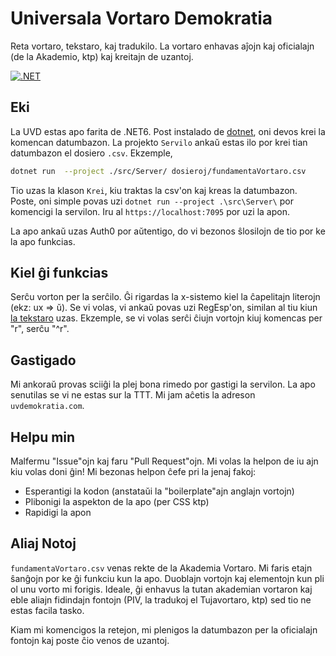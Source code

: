 # Universala Vortaro Demokratia

Reta vortaro, tekstaro, kaj tradukilo. La vortaro enhavas aĵojn kaj oficialajn (de la Akademio, ktp) kaj kreitajn de uzantoj. 

[![.NET](https://github.com/jdaless/Vortaro/actions/workflows/dotnet.yml/badge.svg)](https://github.com/jdaless/Vortaro/actions/workflows/dotnet.yml)
## Eki
La UVD estas apo farita de .NET6. Post instalado de [dotnet](https://dotnet.microsoft.com/en-us/download), oni devos krei la komencan datumbazon. La projekto `Servilo` ankaŭ estas ilo por krei tian datumbazon el dosiero `.csv`. Ekzemple, 
``` bash
dotnet run  --project ./src/Server/ dosieroj/fundamentaVortaro.csv
```
Tio uzas la klason `Krei`, kiu traktas la csv'on kaj kreas la datumbazon. 
Poste, oni simple povas uzi `dotnet run --project .\src\Server\` por komencigi la servilon. Iru al `https://localhost:7095` por uzi la apon. 

La apo ankaŭ uzas Auth0 por aŭtentigo, do vi bezonos ŝlosilojn de tio por ke la apo funkcias. 

## Kiel ĝi funkcias
Serĉu vorton per la serĉilo. Ĝi rigardas la x-sistemo kiel la ĉapelitajn literojn (ekz: ux => ŭ). Se vi volas, vi ankaŭ povas uzi RegEsp'on, similan al tiu kiun [la tekstaro](https://tekstaro.com/specialaj_serchosimboloj.html) uzas. Ekzemple, se vi volas serĉi ĉiujn vortojn kiuj komencas per "r", serĉu "^r".

## Gastigado
Mi ankoraŭ provas sciiĝi la plej bona rimedo por gastigi la servilon. La apo senutilas se vi ne estas sur la TTT. Mi jam aĉetis la adreson `uvdemokratia.com`. 

## Helpu min
Malfermu "Issue"ojn kaj faru "Pull Request"ojn. Mi volas la helpon de iu ajn kiu volas doni ĝin! Mi bezonas helpon ĉefe pri la jenaj fakoj:

* Esperantigi la kodon (anstataŭi la "boilerplate"ajn anglajn vortojn)
* Plibonigi la aspekton de la apo (per CSS ktp)
* Rapidigi la apon

## Aliaj Notoj
`fundamentaVortaro.csv` venas rekte de la Akademia Vortaro. Mi faris etajn ŝanĝojn por ke ĝi funkciu kun la apo. Duoblajn vortojn kaj elementojn kun pli ol unu vorto mi forigis. Ideale, ĝi enhavus la tutan akademian vortaron kaj eble aliajn fidindajn fontojn (PIV, la tradukoj el Tujavortaro, ktp) sed tio ne estas facila tasko. 

Kiam mi komencigos la retejon, mi plenigos la datumbazon per la oficialajn fontojn kaj poste ĉio venos de uzantoj. 

